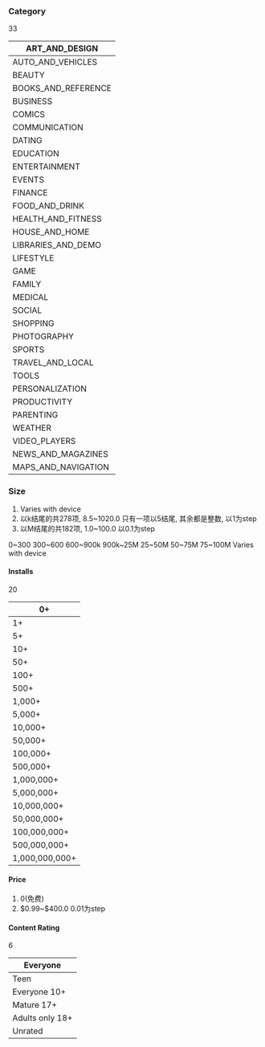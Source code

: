 ### Category

33

| ART_AND_DESIGN      |
| ------------------- |
| AUTO_AND_VEHICLES   |
| BEAUTY              |
| BOOKS_AND_REFERENCE |
| BUSINESS            |
| COMICS              |
| COMMUNICATION       |
| DATING              |
| EDUCATION           |
| ENTERTAINMENT       |
| EVENTS              |
| FINANCE             |
| FOOD_AND_DRINK      |
| HEALTH_AND_FITNESS  |
| HOUSE_AND_HOME      |
| LIBRARIES_AND_DEMO  |
| LIFESTYLE           |
| GAME                |
| FAMILY              |
| MEDICAL             |
| SOCIAL              |
| SHOPPING            |
| PHOTOGRAPHY         |
| SPORTS              |
| TRAVEL_AND_LOCAL    |
| TOOLS               |
| PERSONALIZATION     |
| PRODUCTIVITY        |
| PARENTING           |
| WEATHER             |
| VIDEO_PLAYERS       |
| NEWS_AND_MAGAZINES  |
| MAPS_AND_NAVIGATION |







### Size

1. Varies with device
2. 以k结尾的共278项, 8.5~1020.0   只有一项以5结尾, 其余都是整数, 以1为step
3. 以M结尾的共182项, 1.0~100.0   以0.1为step



0~300 300~600 600~900k 900k~25M 25~50M 50~75M 75~100M Varies with device

#### Installs

20

| 0+             |
| -------------- |
| 1+             |
| 5+             |
| 10+            |
| 50+            |
| 100+           |
| 500+           |
| 1,000+         |
| 5,000+         |
| 10,000+        |
| 50,000+        |
| 100,000+       |
| 500,000+       |
| 1,000,000+     |
| 5,000,000+     |
| 10,000,000+    |
| 50,000,000+    |
| 100,000,000+   |
| 500,000,000+   |
| 1,000,000,000+ |



#### Price

1. 0(免费)
2. \$0.99~\$400.0   0.01为step

#### Content Rating

6

| Everyone        |
| --------------- |
| Teen            |
| Everyone 10+    |
| Mature 17+      |
| Adults only 18+ |
| Unrated         |

